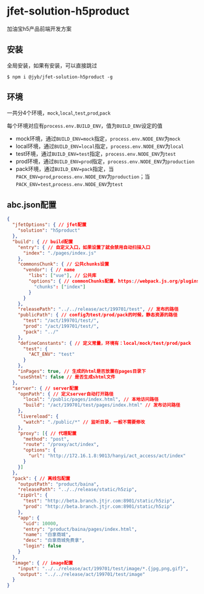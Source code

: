 # jfet-solution-h5product

加油宝h5产品前端开发方案

## 安装

全局安装，如果有安装，可以直接跳过

```shell
$ npm i @jyb/jfet-solution-h5product -g
```

## 环境

一共分4个环境，`mock`,`local`,`test`,`prod`,`pack`

每个环境对应有`process.env.BUILD_ENV`，值为`BUILD_ENV`设定的值

- mock环境，通过`BUILD_ENV=mock`指定，`process.env.NODE_ENV`为`mock`
- local环境，通过`BUILD_ENV=local`指定，`process.env.NODE_ENV`为`local`
- test环境，通过`BUILD_ENV=test`指定，`process.env.NODE_ENV`为`test`
- prod环境，通过`BUILD_ENV=prod`指定，`process.env.NODE_ENV`为`production`
- pack环境，通过`BUILD_ENV=pack`指定，当`PACK_ENV=prod`,`process.env.NODE_ENV`为`production`；当`PACK_ENV=test`,`process.env.NODE_ENV`为`test`

## abc.json配置

```json
{
  "jfetOptions": { // jfet配置
    "solution": "h5product"
  },
  "build": { // build配置
    "entry": { // 自定义入口，如果设置了就会禁用自动扫描入口
      "index": "./pages/index.js"
    },
    "commonsChunk": { // 公共chunks设置
      "vendor": { // name
        "libs": ["vue"], // 公共库
        "options": { // commonChunks配置，https://webpack.js.org/plugins/commons-chunk-plugin/#components/sidebar/sidebar.jsx
          "chunks": ["index"]
        }
      }
    },
    "releasePath": "../../release/act/199701/test", // 发布的路径
    "publicPath": { // config为test/prod/pack的时候，静态资源的路径
      "test": "/act/199701/test/",
      "prod": "/act/199701/test/",
      "pack": "../"
    },
    "defineConstants": { // 定义常量，环境有：local/mock/test/prod/pack
      "test": {
        "ACT_ENV": "test"
      }
    },
    "inPages": true, // 生成的html是否放置在pages目录下
    "useShtml": false // 是否生成shtml文件
  },
  "server": { // server配置
    "opnPath": { // 定义server自动打开路径
      "local": "/public/pages/index.html", // 本地访问路径
      "build": "/act/199701/test/pages/index.html" // 发布访问路径
    },
    "livereload": {
      "watch": "./public/*" // 监听目录，一般不需要修改
    },
    "proxy": [{ // 代理配置
      "method": "post",
      "route": "/proxy/act/index",
      "options": {
        "url": "http://172.16.1.8:9013/hanyi/act_access/act/index"
      }
    }]
  },
  "pack": { // 离线包配置
    "outputPath": "product/baina",
    "releasePath": "../../release/static/h5zip",
    "zipUrl": {
      "test": "http://beta.branch.jtjr.com:8901/static/h5zip",
      "prod": "http://beta.branch.jtjr.com:8901/static/h5zip"
    },
    "app": {
      "uid": 10000,
      "entry": "product/baina/pages/index.html", 
      "name": "白拿商城",
      "desc": "白拿商城免费拿",
      "login": false
    }
  },
  "image": { // image配置
    "input": "../../release/act/199701/test/image/*.{jpg,png,gif}",
    "output": "../../release/act/199701/test/image"
  }
}
```

